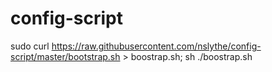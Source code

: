 # config-script
sudo curl https://raw.githubusercontent.com/nslythe/config-script/master/bootstrap.sh > boostrap.sh; sh ./boostrap.sh
